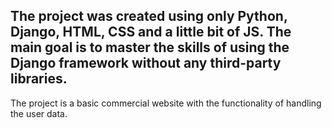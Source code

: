 The project was created using only Python, Django, HTML, CSS and a little bit of JS.
The main goal is to master the skills of using the Django framework without any third-party libraries.
--------
The project is a basic commercial website with the functionality of handling the user data.
